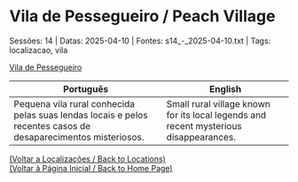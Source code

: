 
# Vila de Pessegueiro / Peach Village

Sessões: 14 | Datas: 2025-04-10 | Fontes: s14_-_2025-04-10.txt | Tags: localizacao, vila

[Vila de Pessegueiro](vila_de_pessegueiro.png)

| Português | English |
|-----------|---------|
| Pequena vila rural conhecida pelas suas lendas locais e pelos recentes casos de desaparecimentos misteriosos. | Small rural village known for its local legends and recent mysterious disappearances. |

[(Voltar a Localizações / Back to Locations)](localizacoes.md)  
[(Voltar à Página Inicial / Back to Home Page)](index.md)

